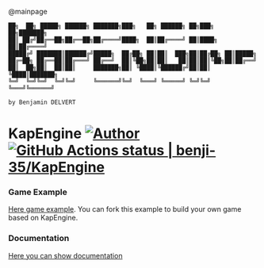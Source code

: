 @mainpage
```
██╗  ██╗ █████╗ ██████╗ ███████╗███╗   ██╗ ██████╗ ██╗███╗   ██╗███████╗
██║ ██╔╝██╔══██╗██╔══██╗██╔════╝████╗  ██║██╔════╝ ██║████╗  ██║██╔════╝
█████╔╝ ███████║██████╔╝█████╗  ██╔██╗ ██║██║  ███╗██║██╔██╗ ██║█████╗  
██╔═██╗ ██╔══██║██╔═══╝ ██╔══╝  ██║╚██╗██║██║   ██║██║██║╚██╗██║██╔══╝  
██║  ██╗██║  ██║██║     ███████╗██║ ╚████║╚██████╔╝██║██║ ╚████║███████╗
╚═╝  ╚═╝╚═╝  ╚═╝╚═╝     ╚══════╝╚═╝  ╚═══╝ ╚═════╝ ╚═╝╚═╝  ╚═══╝╚══════╝
                                                                        
by Benjamin DELVERT                               
```
# KapEngine [![Author](https://github.com/benji-35)](https://github.com/benji-35/KapEngine) [<!--lint ignore no-dead-urls-->![GitHub Actions status | benji-35/KapEngine](https://github.com/benji-35/KapEngine/workflows/KapEngine%20Build/badge.svg)](https://github.com/benji-35/KapEngine/actions?workflow=KapEngine+Build)


### Game Example
[Here game example](https://github.com/benji-35/KapGameExample/tree/main).
You can fork this example to build your own game based on KapEngine.

### Documentation
[Here you can show documentation](https://kap35.gitbook.io/kap-engine-wiki/)
